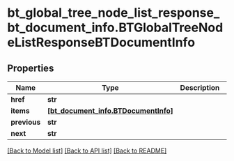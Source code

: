 # bt_global_tree_node_list_response_bt_document_info.BTGlobalTreeNodeListResponseBTDocumentInfo

## Properties
Name | Type | Description | Notes
------------ | ------------- | ------------- | -------------
**href** | **str** |  | [optional] 
**items** | [**[bt_document_info.BTDocumentInfo]**](BTDocumentInfo.md) |  | [optional] 
**previous** | **str** |  | [optional] 
**next** | **str** |  | [optional] 

[[Back to Model list]](../README.md#documentation-for-models) [[Back to API list]](../README.md#documentation-for-api-endpoints) [[Back to README]](../README.md)


